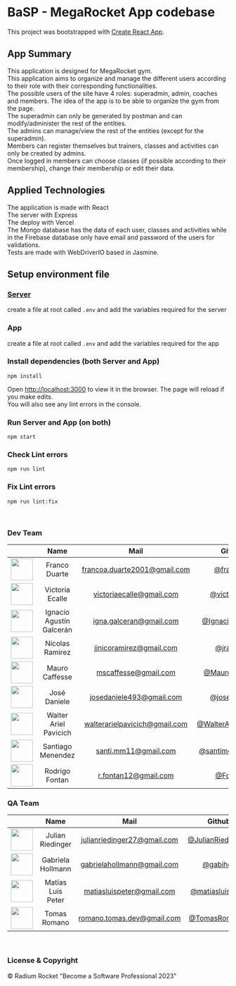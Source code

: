 # BaSP - MegaRocket App codebase

This project was bootstrapped with [Create React App](https://github.com/facebook/create-react-app).

## App Summary
This application is designed for MegaRocket gym. <br>
This application aims to organize and manage the different users according to their role with their corresponding functionalities. <br>
The possible users of the site have 4 roles: superadmin, admin, coaches and members. The idea of the app is to be able to organize the gym from the page. <br>
The superadmin can only be generated by postman and can modify/administer the rest of the entities. <br>
The admins can manage/view the rest of the entities (except for the superadmin). <br>
Members can register themselves but trainers, classes and activities can only be created by admins. <br>
Once logged in members can choose classes (if possible according to their membership), change their membership or edit their data. <br>

## Applied Technologies
The application is made with React <br>
The server with Express <br>
The deploy with Vercel <br>
The Mongo database has the data of each user, classes and activities while in the Firebase database only have email and password of the users for validations. <br>
Tests are made with WebDriverIO based in Jasmine. <br>

## Setup environment file
### [Server](https://github.com/BaSP-m2023/baru-megarocket-server)
create a file at root called `.env` and add the variables required for the server

### App
create a file at root called `.env` and add the variables required for the app

### Install dependencies (both Server and App)

    npm install

Open [http://localhost:3000](http://localhost:3000) to view it in the browser.
The page will reload if you make edits.\
You will also see any lint errors in the console.
### Run Server and App (on both)
    npm start

### Check Lint errors
    npm run lint

### Fix Lint errors
    npm run lint:fix

<br>

### Dev Team

| | Name  | Mail | Github
| :-----: | :-----: | :-----: | :-----: |
<img src="https://avatars.githubusercontent.com/u/87949682?v=4" height="50" width="50">| Franco Duarte | francoa.duarte2001@gmail.com | [@francoax](https://github.com/francoax)
<img src="https://avatars.githubusercontent.com/u/90772977?v=4" height="50" width="50">| Victoria Ecalle | victoriaecalle@gmail.com | [@victoriassol](https://github.com/victoriassol)
<img src="https://avatars.githubusercontent.com/u/99512277?v=4" height="50" width="50">| Ignacio Agustín Galcerán | igna.galceran@gmail.com | [@IgnacioGalceran](https://github.com/IgnacioGalceran)
<img src="https://avatars.githubusercontent.com/u/42724273?v=4" height="50" width="50">| Nicolas Ramirez | jjnicoramirez@gmail.com | [@jramire5](https://github.com/jramire5)
<img src="https://avatars.githubusercontent.com/u/117609837?v=4" height="50" width="50">| Mauro Caffesse | mscaffesse@gmail.com | [@MauroCaffesse](https://github.com/MauroCaffesse)
<img src="https://avatars.githubusercontent.com/u/94631305?v=4" height="50" width="50">| José Daniele | josedaniele493@gmail.com | [@josedaniele](https://github.com/josedaniele)
<img src="https://avatars.githubusercontent.com/u/127549195?v=4" height="50" width="50">| Walter Ariel Pavicich | walterarielpavicich@gmail.com | [@WalterArielPavicich](https://github.com/WalterArielPavicich)
<img src="https://avatars.githubusercontent.com/u/127548159?v=4" height="50" width="50">| Santiago Menendez | santi.mm11@gmail.com |[@santimenendez98](https://github.com/santimenendez98)
<img src="https://avatars.githubusercontent.com/u/123534779?v=4" height="50" width="50">| Rodrigo Fontan | r.fontan12@gmail.com | [@FontanR](https://github.com/FontanR)

### QA Team

| | Name  | Mail | Github
| :-----: | :-----: | :-----: | :-----: |
<img src="https://avatars.githubusercontent.com/u/90704238?v=4" height="50" width="50">| Julian Riedinger | julianriedinger27@gmail.com |[@JulianRiedinger7](https://github.com/JulianRiedinger7)
<img src="https://avatars.githubusercontent.com/u/101472952?v=4" height="50" width="50">| Gabriela Hollmann | gabrielahollmann@gmail.com |[@gabiholl](https://github.com/gabiholl)
<img src="https://avatars.githubusercontent.com/u/127539369?v=4" height="50" width="50">| Matías Luis Peter | matiasluispeter@gmail.com |[@matiasluispeter](https://github.com/matiasluispeter)
<img src="https://avatars.githubusercontent.com/u/97346199?v=4" height="50" width="50">| Tomas Romano | romano.tomas.dev@gmail.com |[@TomasRomanoo](https://github.com/TomasRomanoo)

<br>

### License & Copyright

© Radium Rocket "Become a Software Professional 2023"
